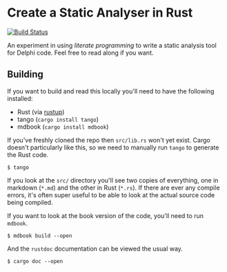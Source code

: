 # Create a Static Analyser in Rust

[![Build Status](https://travis-ci.org/Michael-F-Bryan/static-analyser-in-rust.svg?branch=master)](https://travis-ci.org/Michael-F-Bryan/static-analyser-in-rust)

An experiment in using *literate programming* to write a static analysis tool
for Delphi code. Feel free to read along if you want.


## Building

If you want to build and read this locally you'll need to have the following 
installed:

- Rust (via [rustup])
- tango (`cargo install tango`)
- mdbook (`cargo install mdbook`)

If you've freshly cloned the repo then `src/lib.rs` won't yet exist. Cargo 
doesn't particularly like this, so we need to manually run `tango` to generate
the Rust code.

```
$ tango
```

If you look at the `src/` directory you'll see two copies of everything, one in
markdown (`*.md`) and the other in Rust (`*.rs`). If there are ever any compile
errors, it's often super useful to be able to look at the actual source code 
being compiled.

If you want to look at the book version of the code, you'll need to run 
`mdbook`.

```
$ mdbook build --open
```

And the `rustdoc` documentation can be viewed the usual way.

```
$ cargo doc --open
```

[rustup]: https://rustup.rs/